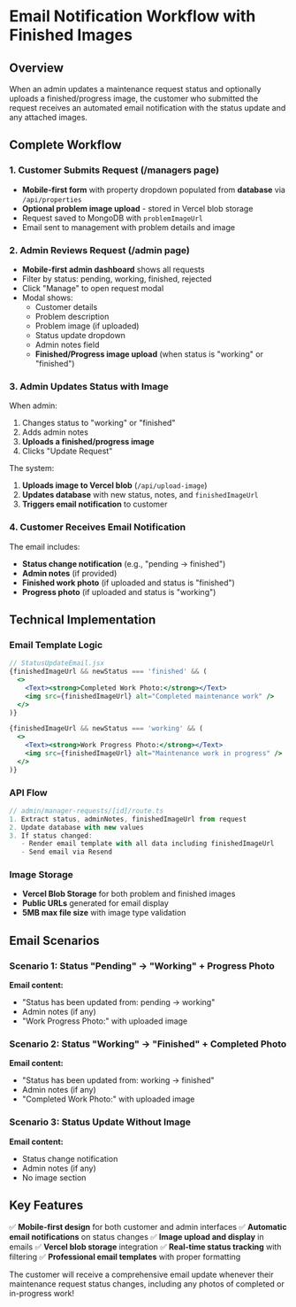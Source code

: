 # Email Notification Workflow with Finished Images

## Overview
When an admin updates a maintenance request status and optionally uploads a finished/progress image, the customer who submitted the request receives an automated email notification with the status update and any attached images.

## Complete Workflow

### 1. Customer Submits Request (/managers page)
- **Mobile-first form** with property dropdown populated from **database** via `/api/properties`
- **Optional problem image upload** - stored in Vercel blob storage
- Request saved to MongoDB with `problemImageUrl`
- Email sent to management with problem details and image

### 2. Admin Reviews Request (/admin page)
- **Mobile-first admin dashboard** shows all requests
- Filter by status: pending, working, finished, rejected
- Click "Manage" to open request modal
- Modal shows:
  - Customer details
  - Problem description
  - Problem image (if uploaded)
  - Status update dropdown
  - Admin notes field
  - **Finished/Progress image upload** (when status is "working" or "finished")

### 3. Admin Updates Status with Image
When admin:
1. Changes status to "working" or "finished"
2. Adds admin notes
3. **Uploads a finished/progress image**
4. Clicks "Update Request"

The system:
1. **Uploads image to Vercel blob** (`/api/upload-image`)
2. **Updates database** with new status, notes, and `finishedImageUrl`
3. **Triggers email notification** to customer

### 4. Customer Receives Email Notification
The email includes:
- **Status change notification** (e.g., "pending → finished")
- **Admin notes** (if provided)
- **Finished work photo** (if uploaded and status is "finished")
- **Progress photo** (if uploaded and status is "working")

## Technical Implementation

### Email Template Logic
```jsx
// StatusUpdateEmail.jsx
{finishedImageUrl && newStatus === 'finished' && (
  <>
    <Text><strong>Completed Work Photo:</strong></Text>
    <img src={finishedImageUrl} alt="Completed maintenance work" />
  </>
)}

{finishedImageUrl && newStatus === 'working' && (
  <>
    <Text><strong>Work Progress Photo:</strong></Text>
    <img src={finishedImageUrl} alt="Maintenance work in progress" />
  </>
)}
```

### API Flow
```typescript
// admin/manager-requests/[id]/route.ts
1. Extract status, adminNotes, finishedImageUrl from request
2. Update database with new values
3. If status changed:
   - Render email template with all data including finishedImageUrl
   - Send email via Resend
```

### Image Storage
- **Vercel Blob Storage** for both problem and finished images
- **Public URLs** generated for email display
- **5MB max file size** with image type validation

## Email Scenarios

### Scenario 1: Status "Pending" → "Working" + Progress Photo
**Email content:**
- "Status has been updated from: pending → working"
- Admin notes (if any)
- "Work Progress Photo:" with uploaded image

### Scenario 2: Status "Working" → "Finished" + Completed Photo
**Email content:**
- "Status has been updated from: working → finished"
- Admin notes (if any)  
- "Completed Work Photo:" with uploaded image

### Scenario 3: Status Update Without Image
**Email content:**
- Status change notification
- Admin notes (if any)
- No image section

## Key Features
✅ **Mobile-first design** for both customer and admin interfaces
✅ **Automatic email notifications** on status changes
✅ **Image upload and display** in emails
✅ **Vercel blob storage** integration
✅ **Real-time status tracking** with filtering
✅ **Professional email templates** with proper formatting

The customer will receive a comprehensive email update whenever their maintenance request status changes, including any photos of completed or in-progress work!